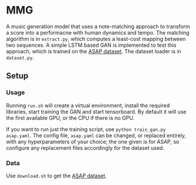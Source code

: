 # MMG

A music generation model that uses a note-matching approach to transform a score into a performacne with human dynamics and tempo. The matching algorithm is in ```extract.py```, which computes a least-cost mapping between two sequences. A simple LSTM based GAN is implemented to test this approach, which is trained on the [ASAP dataset](https://github.com/fosfrancesco/asap-dataset). The dataset loader is in ```dataset.py```.

## Setup

### Usage

Running ```run.sh``` will create a virtual environment, install the required libraries, start training the GAN and start tensorboard. By default it will use the first available GPU, or the CPU if there is no GPU.

If you want to run just the training script, use ```python train_gan.py asap.yaml```. The config file, ```asap.yaml``` can be changed, or replaced entirely, with any hyperparameters of your choice; the one given is for ASAP, so configure any replacement files accordingly for the dataset used.

### Data

Use ```download.sh``` to get the [ASAP dataset](https://github.com/fosfrancesco/asap-dataset).


